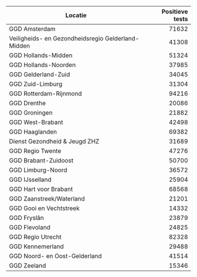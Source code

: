 | Locatie | Positieve tests |
|---------|----------------:|
| GGD Amsterdam                            | 71632 |
| Veiligheids- en Gezondheidsregio Gelderland-Midden | 41308 |
| GGD Hollands-Midden                      | 51324 |
| GGD Hollands-Noorden                     | 37985 |
| GGD Gelderland-Zuid                      | 34045 |
| GGD Zuid-Limburg                         | 31304 |
| GGD Rotterdam-Rijnmond                   | 94216 |
| GGD Drenthe                              | 20086 |
| GGD Groningen                            | 21882 |
| GGD West-Brabant                         | 42498 |
| GGD Haaglanden                           | 69382 |
| Dienst Gezondheid & Jeugd ZHZ            | 31689 |
| GGD Regio Twente                         | 47276 |
| GGD Brabant-Zuidoost                     | 50700 |
| GGD Limburg-Noord                        | 36572 |
| GGD IJsselland                           | 25904 |
| GGD Hart voor Brabant                    | 68568 |
| GGD Zaanstreek/Waterland                 | 21201 |
| GGD Gooi en Vechtstreek                  | 14332 |
| GGD Fryslân                              | 23879 |
| GGD Flevoland                            | 24825 |
| GGD Regio Utrecht                        | 82328 |
| GGD Kennemerland                         | 29488 |
| GGD Noord- en Oost-Gelderland            | 41514 |
| GGD Zeeland                              | 15346 |
